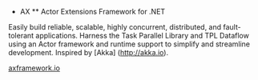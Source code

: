 * AX
** Actor Extensions Framework for .NET

Easily build reliable, scalable, highly concurrent, distributed, and fault-tolerant applications. Harness the Task Parallel Library and TPL Dataflow using an Actor framework and runtime support to simplify and streamline development. Inspired by [Akka] (http://akka.io).

[axframework.io](http://axframework.io/)
